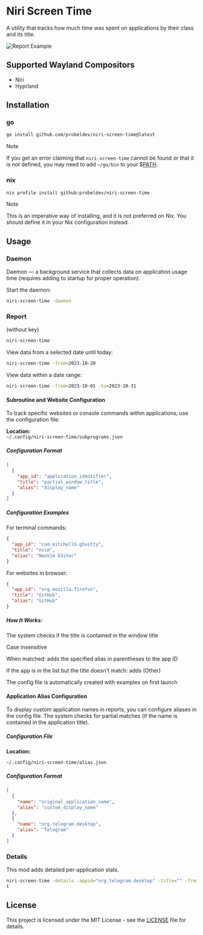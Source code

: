 # Niri Screen Time
A utility that tracks how much time was spent on applications by their class and its title.

![Report Example](https://github.com/probeldev/niri-screen-time/blob/main/screenshots/report.png?raw=true)
## Supported Wayland Compositors
- Niri
- Hyprland
## Installation
### go
```bash
go install github.com/probeldev/niri-screen-time@latest
```
> [!NOTE]  
> If you get an error claiming that `niri-screen-time` cannot be found or that it is not defined, you
> may need to add `~/go/bin` to your $[PATH](https://jvns.ca/blog/2025/02/13/how-to-add-a-directory-to-your-path/).

### nix 

```bash 
nix profile install github:probeldev/niri-screen-time
```
> [!NOTE]
> This is an imperative way of installing, and it is not preferred on Nix.
> You should define it in your Nix configuration instead.
## Usage

### Daemon

Daemon — a background service that collects data on application usage time (requires adding to startup for proper operation).

Start the daemon:

```bash
niri-screen-time -daemon 
```

### Report 

(without key)

```bash
niri-screen-time 
```

View data from a selected date until today:
  
```bash
niri-screen-time -from=2023-10-20
```

View data within a date range:

```bash
niri-screen-time -from=2023-10-01 -to=2023-10-31 

```


#### Subroutine and Website Configuration

To track specific websites or console commands within applications, use the configuration file:

**Location:**  
`~/.config/niri-screen-time/subprograms.json`

##### Configuration Format
```json
[
  {
    "app_id": "application_identifier",
    "title": "partial_window_title",
    "alias": "display_name"
  }
]

```

##### Configuration Examples

For terminal commands:

```json
{
  "app_id": "com.mitchellh.ghostty",
  "title": "nvim",
  "alias": "NeoVim Editor"
}
```

For websites in browser:

```json
{
  "app_id": "org.mozilla.firefox",
  "title": "GitHub",
  "alias": "GitHub"
}
```

##### How It Works:

The system checks if the title is contained in the window title

Case insensitive

When matched: adds the specified alias in parentheses to the app ID

If the app is in the list but the title doesn't match: adds (Other)

The config file is automatically created with examples on first launch

#### Application Alias Configuration

To display custom application names in reports, you can configure aliases in the config file.
The system checks for partial matches (if the name is contained in the application title).

##### Configuration File

**Location:**  

```
~/.config/niri-screen-time/alias.json
```

##### Configuration Format

```json
[
  {
    "name": "original_application_name",
    "alias": "custom_display_name"
  },
  {
    "name": "org.telegram.desktop",
    "alias": "Telegram"
  }
]
```

### Details

This mod adds detailed per-application stats.

```bash
niri-screen-time -details -appid="org.telegram.desktop" -title="" -from='2025-01-20' -to='2025-08-20' -limit=20 -onlytex
t

```

## License  
This project is licensed under the MIT License - see the [LICENSE](LICENSE) file for details.
